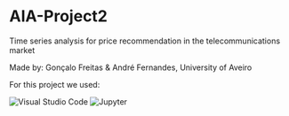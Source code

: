 # AIA-Project2
Time series analysis for price recommendation in the telecommunications market

Made by: Gonçalo Freitas & André Fernandes, University of Aveiro

For this project we used:

![Visual Studio Code](https://img.shields.io/badge/Visual_Studio_Code-0078D4?style=for-the-badge&logo=visual%20studio%20code&logoColor=white)
![Jupyter](https://img.shields.io/badge/Made%20with-Jupyter-orange?style=for-the-badge&logo=Jupyter)

